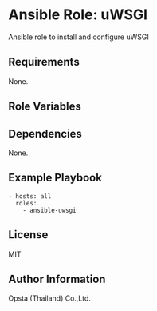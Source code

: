 # Ansible Role: uWSGI
Ansible role to install and configure uWSGI


## Requirements

None.

## Role Variables



## Dependencies

None.

## Example Playbook

    - hosts: all
      roles:
        - ansible-uwsgi


## License

MIT

## Author Information

Opsta (Thailand) Co.,Ltd.
